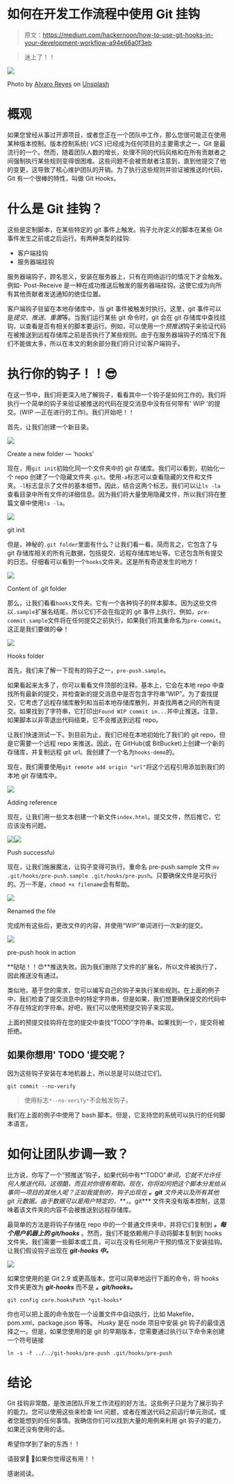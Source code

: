 # 如何在开发工作流程中使用 Git 挂钩

> 原文：<https://medium.com/hackernoon/how-to-use-git-hooks-in-your-development-workflow-a94e66a0f3eb>

> 迷上了！！

![](img/4f410acba189eef1479b53178573bd4d.png)

Photo by [Alvaro Reyes](https://unsplash.com/photos/fSWOVc3e06w?utm_source=unsplash&utm_medium=referral&utm_content=creditCopyText) on [Unsplash](https://unsplash.com/search/photos/code?utm_source=unsplash&utm_medium=referral&utm_content=creditCopyText)

# 概观

如果您曾经从事过开源项目，或者您正在一个团队中工作，那么您很可能正在使用某种版本控制。版本控制系统( *VCS* )已经成为任何项目的主要需求之一，Git 是最流行的一个。然而，随着团队人数的增长，处理不同的代码风格和在所有贡献者之间强制执行某些规则变得很困难。这些问题不会被贡献者注意到，直到他提交了他的变更，这导致了核心维护团队的开销。为了执行这些规则并验证被推送的代码，Git 有一个很棒的特性，叫做 Git Hooks。

# 什么是 Git 挂钩？

这些是定制脚本，在某些特定的 git 事件上触发。钩子允许定义的脚本在某些 Git 事件发生之前或之后运行。有两种类型的挂钩:

*   客户端挂钩
*   服务器端挂钩

服务器端钩子，顾名思义，安装在服务器上，只有在网络运行的情况下才会触发。例如- Post-Receive 是一种在成功推送后触发的服务器端挂钩。这使它成为向所有其他贡献者发送通知的绝佳位置。

客户端钩子驻留在本地存储库中，当 git 事件被触发时执行。这里，git 事件可以是*提交*、*推送*、*重置*等。当我们运行某些 git 命令时，git 会在 git 存储库中查找挂钩，以查看是否有相关的脚本要运行。例如，可以使用一个*预推送*钩子来验证代码在被推送到远程存储库之前是否执行了某些规则。由于在服务器端钩子的情况下我们不能做太多，所以在本文的剩余部分我们将只讨论客户端钩子。

# 执行你的钩子！！😎

在这一节中，我们将更深入地了解钩子，看看其中一个钩子是如何工作的。我们将执行一个简单的钩子来验证被推送的代码在提交消息中没有任何带有' WIP '的提交。(WIP —正在进行的工作)。我们开始吧！！

首先，让我们创建一个新目录。

![](img/e996abf0c6d55a295a9b623683d3d654.png)

Create a new folder — ‘hooks’

现在，用`git init`初始化同一个文件夹中的 git 存储库。我们可以看到，初始化一个 repo 创建了一个隐藏文件夹`.git`。使用`-a`标志可以查看隐藏的文件和文件夹。`-l`标志显示了文件的基本细节。因此，结合这两个标志，我们可以让`ls -la`查看目录中所有文件的详细信息。因为我们将大量使用隐藏文件，所以我们将在整篇文章中使用`ls -la`。

![](img/e1e9bbb71135547cc6f8482cfcb88957.png)

git init

但是，神秘的`.git folder`里面有什么？让我们看一看。简而言之，它包含了与 git 存储库相关的所有元数据，包括提交、远程存储库地址等。它还包含所有提交的日志。仔细看可以看到一个`hooks`文件夹。这是所有奇迹发生的地方！

![](img/b540320fd6c427ce6b32ee02754dc35a.png)

Content of .git folder

那么，让我们看看`hooks`文件夹。它有一个各种钩子的样本脚本。因为这些文件以`.sample`扩展名结尾，所以它们不会在指定的 git 事件上执行。例如，`pre-commit.sample`文件将在任何提交之前执行，如果我们将其重命名为`pre-commit`。这正是我们要做的😂！

![](img/51ec32fcfeab310176c272b1b117ccdd.png)

Hooks folder

首先，我们来了解一下现有的钩子之一，`pre-push.sample`。

如果看起来太多了，你可以看看文件顶部的注释。基本上，它会在本地 repo 中查找所有最新的提交，并检查新的提交消息中是否包含字符串“WIP”。为了查找提交，它考虑了远程存储库散列和当前本地存储库散列，并查找两者之间的所有提交。如果找到了字符串，它打印出`Found WIP commit in...`并中止推送。注意，如果脚本以非零退出代码结束，它不会推送到远程 repo。

让我们快速测试一下。到目前为止，我们已经在本地初始化了我们的 git repo，但是它需要一个远程 repo 来推送。因此，在 GitHub(或 BitBucket)上创建一个新的存储库，并复制远程 git url。我创建了一个名为`hooks-demo`的。

现在，我们需要使用`git remote add origin "url"`将这个远程引用添加到我们的本地 git 存储库中。

![](img/bcf5518af8b3cf0eae55a7210d1afa05.png)

Adding reference

现在，让我们用一些文本创建一个新文件`index.html`。提交文件，然后推它，它应该没有问题。

![](img/cd68c60b171171b173bb7684f053e997.png)![](img/2d2ca368ee236e7798da893fa3a2eb28.png)

Push successful

现在，让我们施展魔法，让钩子变得可执行。重命名 pre-push.sample 文件:`mv .git/hooks/pre-push.sample .git/hooks/pre-push`。只要确保文件是可执行的。万一不是，`chmod +x filename`会有帮助。

![](img/2379aed5943a93f83b9af58d0c390b05.png)

Renamed the file

完成所有这些后，更改文件的内容，并使用“WIP”单词进行一次新的提交。

![](img/041366a55eed63fbbe91aae7d524a539.png)

pre-push hook in action

**哒哒！！😍**推送失败。因为我们删除了文件的扩展名，所以文件被执行了，因此推送没有通过。

类似地，基于您的需求，您可以编写自己的钩子来执行某些规则。在上面的例子中，我们检查了提交消息中的特定字符串，但是如果，我们想要确保提交的代码中不存在特定的字符串。好吧，我们可以使用预提交钩子来实现。

上面的预提交挂钩将在您的提交中查找“TODO”字符串。如果找到一个，提交将被拒绝。

## 如果你想用' TODO '提交呢？

因为这些钩子安装在本地机器上，所以总是可以绕过它们。

```
git commit --no-verify
```

> 使用标志`*--no-verify*`不会触发钩子。

我们在上面的例子中使用了 bash 脚本。但是，它支持您的系统可以执行的任何脚本语言。

# 如何让团队步调一致？

比方说，你写了一个“预推送”钩子，如果代码中有*“TODO”*单词，它就不允许任何人推送代码。这很酷，而且对你很有帮助。现在，你将如何把这个脚本分发给从事同一项目的其他人呢？正如我提到的，钩子出现在 ***。git*** 文件夹以及所有其他 git 元数据。由于数据可以是用户特定的，**，*。git*** 文件夹没有版本控制，这意味着该文件夹的内容不会被推送到远程存储库。

最简单的方法是将钩子存储在 repo 中的一个普通文件夹中，并将它们复制到 ***。每个用户机器上的 git/hooks*** 。然而，我们不能依赖用户手动将脚本复制到 hooks 文件夹。我们需要一些脚本或工具，可以在没有任何用户干预的情况下安装挂钩。让我们假设钩子出现在 ***git-hooks 中。***

![](img/7f498f491db662bc4f7b5dc97d48769b.png)

如果您使用的是 Git 2.9 或更高版本，您可以简单地运行下面的命令，将 hooks 文件夹更改为 ***git-hooks*** 而不是 ***。git/hooks。***

```
git config core.hooksPath *git-hooks*
```

你也可以把上面的命令放在一个设置文件中自动执行，比如 Makefile，pom.xml，package.json 等等。 *Husky* 是在 node 项目中安装 git 钩子的最佳选择之一。但是，如果您使用的是 git 的早期版本，您需要通过执行以下命令来创建一个符号链接

```
ln -s -f ../../git-hooks/pre-push .git/hooks/pre-push
```

# 结论

Git 挂钩非常酷，是改进团队开发工作流程的好方法。这些例子只是为了展示钩子的能力。您可以使用这些来检查 lint 问题，或者在推送代码之前运行单元测试，或者您能想到的任何事情。我确信你们可以找到大量的用例来利用 git 钩子的能力，如果还没有使用的话。

希望你学到了新的东西！！

请鼓掌👏 👏如果你觉得这有用！！

感谢阅读。